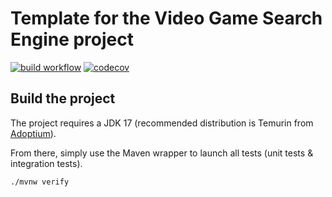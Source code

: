 # Template for the Video Game Search Engine project

[![build workflow](https://github.com/Yacine-T/video_game_search_engine/actions/workflows/build.yml/badge.svg)](https://github.com/Yacine-T/video_game_search_engine/actions)
[![codecov](https://codecov.io/gh/Yacine-T/video_game_search_engine/branch/main/graph/badge.svg)](https://codecov.io/gh/Yacine-T/video_game_search_engine)

## Build the project

The project requires a JDK 17 (recommended distribution is Temurin from [Adoptium](https://adoptium.net/)).

From there, simply use the Maven wrapper to launch all tests (unit tests & integration tests).

`./mvnw verify`
